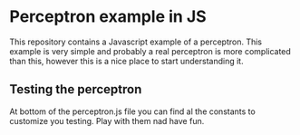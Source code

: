 # Perceptron example in JS

This repository contains a Javascript example of a perceptron. This example is very simple and probably a real perceptron is more complicated than this, however this is a nice place to start understanding it.

## Testing the perceptron

At bottom of the perceptron.js file you can find al the constants to customize you testing. Play with them nad have fun.